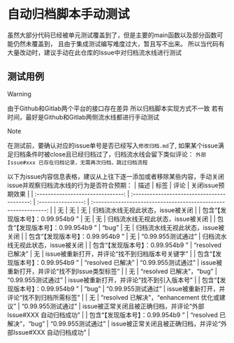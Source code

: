# 自动归档脚本手动测试

虽然大部分代码已经被单元测试覆盖到了，但是主要的main函数以及部分函数可能仍然未覆盖到，
且由于集成测试编写难度过大，暂且写不出来。
所以当代码有大量改动时，建议手动在此仓库的Issue中对归档流水线进行测试

## 测试用例
> [!WARNING]
> 由于Github和Gitlab两个平台的接口存在差异
> 所以归档脚本实现方式不一致
> 若有时间，最好是Github和Gitlab两侧流水线都进行手动测试

> [!NOTE]
> 在测试前，要确认对应的issue单号是否已经写入`修改归档.md`了,
> 如果某个issue满足归档条件时被close且已经归档过了，归档流水线会留下类似评论：
> `外部Issue#xxx 已存在归档记录，无需再次归档，跳过归档流程`


以下为issue内容信息表格，建议从上往下逐一添加或者移除某些内容，手动关闭issue并观察归档流水线的行为是否符合预期：
|               描述                |                    标签                     |        评论        |                        关闭issue预期效果                        |
| :-------------------------------: | :-----------------------------------------: | :----------------: | :-------------------------------------------------------------: |
|                无                 |                     无                      |         无         |                归档流水线无视此状态，issue被关闭                |
| 包含“【发现版本号】：0.99.954b9 ” |                     无                      |         无         |                归档流水线无视此状态，issue被关闭                |
| 包含“【发现版本号】：0.99.954b9 ” |                    “bug”                    |         无         |                归档流水线无视此状态，issue被关闭                |
| 包含“【发现版本号】：0.99.954b9 ” |                     无                      | “0.99.955测试通过” |                归档流水线无视此状态，issue被关闭                |
| 包含“【发现版本号】：0.99.954b9 ” |              “resolved 已解决”              |         无         |         issue被重新打开，并评论“找不到归档版本号关键字”         |
| 包含“【发现版本号】：0.99.954b9 ” |              “resolved 已解决”              | “0.99.955测试通过” |          issue被重新打开，并评论“找不到Issue类型标签”           |
|                无                 |          “resolved 已解决”，“bug”           | “0.99.955测试通过” |            issue被重新打开，并评论“找不到引入版本号”            |
| 包含“【发现版本号】：0.99.954b9 ” |                    “bug”                    | “0.99.955测试通过” |           issue被重新打开，并评论“找不到归档所需标签”           |
|                无                 | “resolved 已解决”，“enhancement 优化或建议” | “0.99.955测试通过” | issue被正常关闭且被正确归档，并评论“外部Issue#XXX 自动归档成功” |
| 包含“【发现版本号】：0.99.954b9 ” |          “resolved 已解决”，“bug”           | “0.99.955测试通过” | issue被正常关闭且被正确归档，并评论“外部Issue#XXX 自动归档成功” |
